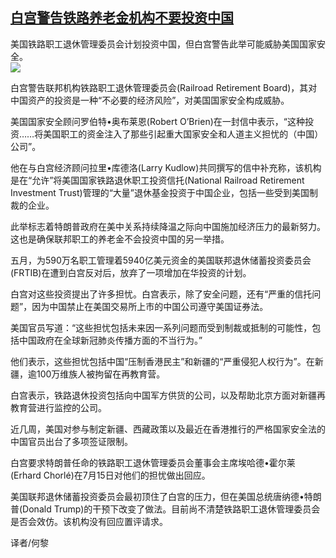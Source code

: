 <!--1594281091000-->
[白宫警告铁路养老金机构不要投资中国](https://cn.ft.com/story/001088476?full=y)
------

<div></div><div class="story-lead">美国铁路职工退休管理委员会计划投资中国，但白宫警告此举可能威胁美国国家安全。</div><div class=" story-image image"><img src="https://thumbor.ftacademy.cn/unsafe/1340x754/https://thumbor.ftacademy.cn/unsafe/picture/9/000085029_piclink.jpg"></div><div class="story-body"><div id="story-body-container"><p>白宫警告联邦机构铁路职工退休管理委员会(Railroad Retirement Board)，其对中国资产的投资是一种“不必要的经济风险”，对美国国家安全构成威胁。</p> <p>美国国家安全顾问罗伯特•奥布莱恩(Robert O’Brien)在一封信中表示，“这种投资……将美国职工的资金注入了那些引起重大国家安全和人道主义担忧的（中国）公司”。</p> <p>他在与白宫经济顾问拉里•库德洛(Larry Kudlow)共同撰写的信中补充称，该机构是在“允许”将美国国家铁路退休职工投资信托(National Railroad Retirement Investment Trust)管理的“大量”退休基金投资于中国企业，包括一些受到美国制裁的企业。</p> <p>此举标志着特朗普政府在美中关系持续降温之际向中国施加经济压力的最新努力。这也是确保联邦职工的养老金不会投资中国的另一举措。</p> <div  data-o-ads-name="mpu-middle1" class="o-ads in-article-advert" data-o-ads-formats-default="false"  data-o-ads-formats-small="FtcMobileMpu"  data-o-ads-formats-medium="FtcMpu" data-o-ads-formats-large="FtcMpu" data-o-ads-formats-extra="FtcMpu" data-o-ads-targeting="cnpos=middle1;" data-cy='[{"devices":["PC","iPhoneWeb","AndroidWeb","iPhoneApp","AndroidApp"],"pattern":"MPU","position":"Middle1","container":"mpuInStory"}]'></div><p>五月，为590万名职工管理着5940亿美元资金的美国联邦退休储蓄投资委员会(FRTIB)在遭到白宫反对后，放弃了一项增加在华投资的计划。</p> <p>白宫对这些投资提出了许多担忧。白宫表示，除了安全问题，还有“严重的信托问题”，因为中国禁止在美国交易所上市的中国公司遵守美国证券法。</p> <p>美国官员写道：“这些担忧包括未来因一系列问题而受到制裁或抵制的可能性，包括中国政府在全球新冠肺炎传播方面的不当行为。”</p> <p>他们表示，这些担忧包括中国“压制香港民主”和新疆的“严重侵犯人权行为”。在新疆，逾100万维族人被拘留在再教育营。</p> <p>白宫表示，铁路退休投资包括向中国军方供货的公司，以及帮助北京方面对新疆再教育营进行监控的公司。</p> <p>近几周，美国对参与制定新疆、西藏政策以及最近在香港推行的严格国家安全法的中国官员出台了多项签证限制。</p> <div data-o-ads-name="mpu-middle2" class="o-ads in-article-advert" data-o-ads-formats-default="false"  data-o-ads-formats-small="FtcMobileMpu"  data-o-ads-formats-medium="false" data-o-ads-formats-large="false" data-o-ads-formats-extra="false" data-o-ads-targeting="cnpos=middle2;" data-cy='[{"devices":["iPhoneWeb","AndroidWeb","iPhoneApp","AndroidApp"],"pattern":"MPU","position":"Middle2","container":"mpuInStory"}]'></div><p>白宫要求特朗普任命的铁路职工退休管理委员会董事会主席埃哈德•霍尔莱(Erhard Chorlé)在7月15日对他们的担忧做出回应。</p> <p>美国联邦退休储蓄投资委员会最初顶住了白宫的压力，但在美国总统唐纳德•特朗普(Donald Trump)的干预下改变了做法。目前尚不清楚铁路职工退休管理委员会是否会效仿。该机构没有回应置评请求。</p> <p>译者/何黎</p> </div><div class="clearfloat"></div></div>
